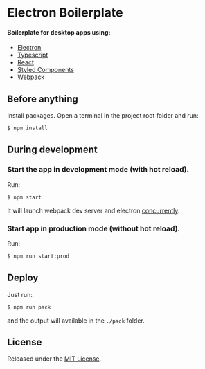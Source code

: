 # Electron Boilerplate

#### Boilerplate for desktop apps using:
- [Electron](https://electronjs.org/)
- [Typescript](https://www.typescriptlang.org/)
- [React](https://reactjs.org/)
- [Styled Components](https://styled-components.com/)
- [Webpack](https://webpack.js.org/)

## Before anything
Install packages.
Open a terminal in the project root folder and run:
```cmd
$ npm install
```

## During development

### Start the app in **development** mode (**with** hot reload).
Run:
```cmd
$ npm start
```
It will launch webpack dev server and electron [concurrently](https://www.npmjs.com/package/concurrently).

### Start app in **production** mode (**without** hot reload).
Run:
```cmd
$ npm run start:prod
```

## Deploy
Just run:
```cmd
$ npm run pack
```
and the output will available in the ```./pack``` folder.

## License

Released under the [MIT License](http://www.opensource.org/licenses/mit-license.php).